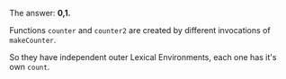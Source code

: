 The answer: **0,1.**

Functions `counter` and `counter2` are created by different invocations of `makeCounter`.

So they have independent outer Lexical Environments, each one has it's own `count`.
